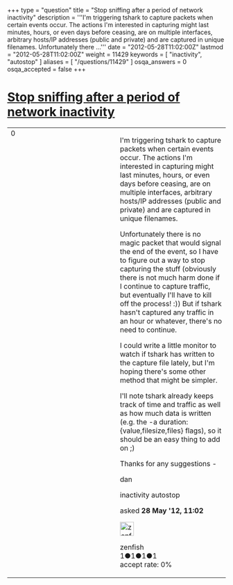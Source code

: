+++
type = "question"
title = "Stop sniffing after a period of network inactivity"
description = '''I&#x27;m triggering tshark to capture packets when certain events occur. The actions I&#x27;m interested in capturing might last minutes, hours, or even days before ceasing, are on multiple interfaces, arbitrary hosts/IP addresses (public and private) and are captured in unique filenames. Unfortunately there ...'''
date = "2012-05-28T11:02:00Z"
lastmod = "2012-05-28T11:02:00Z"
weight = 11429
keywords = [ "inactivity", "autostop" ]
aliases = [ "/questions/11429" ]
osqa_answers = 0
osqa_accepted = false
+++

<div class="headNormal">

# [Stop sniffing after a period of network inactivity](/questions/11429/stop-sniffing-after-a-period-of-network-inactivity)

</div>

<div id="main-body">

<div id="askform">

<table id="question-table" style="width:100%;"><colgroup><col style="width: 50%" /><col style="width: 50%" /></colgroup><tbody><tr class="odd"><td style="width: 30px; vertical-align: top"><div class="vote-buttons"><div id="post-11429-score" class="post-score" title="current number of votes">0</div><div id="favorite-count" class="favorite-count"></div></div></td><td><div id="item-right"><div class="question-body"><p>I'm triggering tshark to capture packets when certain events occur. The actions I'm interested in capturing might last minutes, hours, or even days before ceasing, are on multiple interfaces, arbitrary hosts/IP addresses (public and private) and are captured in unique filenames.</p><p>Unfortunately there is no magic packet that would signal the end of the event, so I have to figure out a way to stop capturing the stuff (obviously there is not much harm done if I continue to capture traffic, but eventually I'll have to kill off the process! :)) But if tshark hasn't captured any traffic in an hour or whatever, there's no need to continue.</p><p>I could write a little monitor to watch if tshark has written to the capture file lately, but I'm hoping there's some other method that might be simpler.</p><p>I'll note tshark already keeps track of time and traffic as well as how much data is written (e.g. the -a duration:{value,filesize,files} flags), so it should be an easy thing to add on ;)</p><p>Thanks for any suggestions -</p><p>dan</p></div><div id="question-tags" class="tags-container tags">inactivity autostop</div><div id="question-controls" class="post-controls"></div><div class="post-update-info-container"><div class="post-update-info post-update-info-user"><p>asked <strong>28 May '12, 11:02</strong></p><img src="https://secure.gravatar.com/avatar/d9f7a401ecf122119f58437b055d039d?s=32&amp;d=identicon&amp;r=g" class="gravatar" width="32" height="32" alt="zenfish&#39;s gravatar image" /><p>zenfish<br />
<span class="score" title="1 reputation points">1</span><span title="1 badges"><span class="badge1">●</span><span class="badgecount">1</span></span><span title="1 badges"><span class="silver">●</span><span class="badgecount">1</span></span><span title="1 badges"><span class="bronze">●</span><span class="badgecount">1</span></span><br />
<span class="accept_rate" title="Rate of the user&#39;s accepted answers">accept rate:</span> <span title="zenfish has no accepted answers">0%</span></p></div></div><div id="comments-container-11429" class="comments-container"></div><div id="comment-tools-11429" class="comment-tools"></div><div class="clear"></div><div id="comment-11429-form-container" class="comment-form-container"></div><div class="clear"></div></div></td></tr></tbody></table>

</div>

</div>

